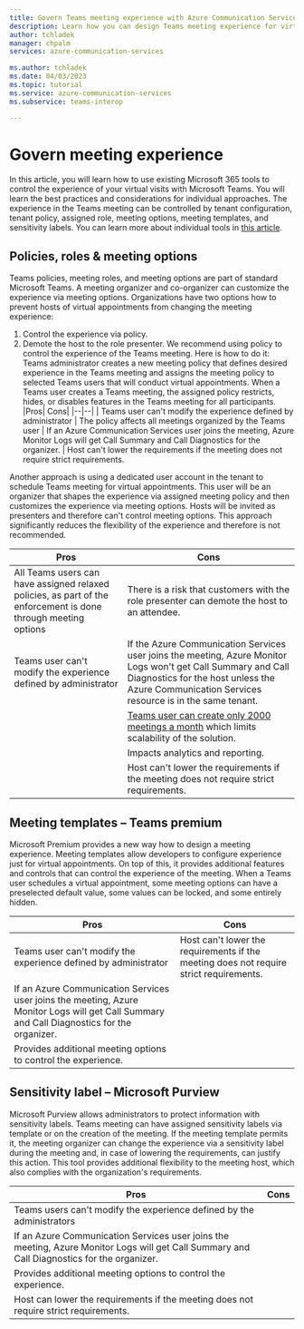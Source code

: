 ```yaml
---
title: Govern Teams meeting experience with Azure Communication Services
description: Learn how you can design Teams meeting experience for virtual appointments applications
author: tchladek
manager: chpalm
services: azure-communication-services

ms.author: tchladek
ms.date: 04/03/2023
ms.topic: tutorial
ms.service: azure-communication-services
ms.subservice: teams-interop

---
```


# Govern meeting experience
In this article, you will learn how to use existing Microsoft 365 tools to control the experience of your virtual visits with Microsoft Teams. You will learn the best practices and considerations for individual approaches. The experience in the Teams meeting can be controlled by tenant configuration, tenant policy, assigned role, meeting options, meeting templates, and sensitivity labels. You can learn more about individual tools in [this article](../../concepts/interop/guest/teams-administration.md).


## Policies, roles & meeting options
Teams policies, meeting roles, and meeting options are part of standard Microsoft Teams. A meeting organizer and co-organizer can customize the experience via meeting options. Organizations have two options how to prevent hosts of virtual appointments from changing the meeting experience:
1.	Control the experience via policy.
2.	Demote the host to the role presenter.
We recommend using policy to control the experience of the Teams meeting. Here is how to do it:
Teams administrator creates a new meeting policy that defines desired experience in the Teams meeting and assigns the meeting policy to selected Teams users that will conduct virtual appointments. When a Teams user creates a Teams meeting, the assigned policy restricts, hides, or disables features in the Teams meeting for all participants. 
|Pros|	Cons|
|--|--|
| Teams user can't modify the experience defined by administrator	| The policy affects all meetings organized by the Teams user
| If an Azure Communication Services user joins the meeting, Azure Monitor Logs will get Call Summary and Call Diagnostics for the organizer. 	| Host can't lower the requirements if the meeting does not require strict requirements.

Another approach is using a dedicated user account in the tenant to schedule Teams meeting for virtual appointments. This user will be an organizer that shapes the experience via assigned meeting policy and then customizes the experience via meeting options. Hosts will be invited as presenters and therefore can't control meeting options. This approach significantly reduces the flexibility of the experience and therefore is not recommended.

|Pros|	Cons|
|--|--|
|All Teams users can have assigned relaxed policies, as part of the enforcement is done through meeting options	| There is a risk that customers with the role presenter can demote the host to an attendee. 
|Teams user can't modify the experience defined by administrator	| If the Azure Communication Services user joins the meeting, Azure Monitor Logs won't get Call Summary and Call Diagnostics for the host unless the Azure Communication Services resource is in the same tenant.
||[Teams user can create only 2000 meetings a month](https://learn.microsoft.com/graph/throttling-limits#cloud-communication-service-limits) which limits scalability of the solution. 
||Impacts analytics and reporting.
||Host can't lower the requirements if the meeting does not require strict requirements.

## Meeting templates – Teams premium
Microsoft Premium provides a new way how to design a meeting experience. Meeting templates allow developers to configure experience just for virtual appointments. On top of this, it provides additional features and controls that can control the experience of the meeting. When a Teams user schedules a virtual appointment, some meeting options can have a preselected default value, some values can be locked, and some entirely hidden.

|Pros|	Cons|
|--|--|
|Teams user can't modify the experience defined by administrator | Host can't lower the requirements if the meeting does not require strict requirements.
|If an Azure Communication Services user joins the meeting, Azure Monitor Logs will get Call Summary and Call Diagnostics for the organizer.| 	
|Provides additional meeting options to control the experience.	|

## Sensitivity label – Microsoft Purview
Microsoft Purview allows administrators to protect information with sensitivity labels. Teams meeting can have assigned sensitivity labels via template or on the creation of the meeting. If the meeting template permits it, the meeting organizer can change the experience via a sensitivity label during the meeting and, in case of lowering the requirements, can justify this action. This tool provides additional flexibility to the meeting host, which also complies with the organization's requirements.

|Pros|	Cons|
|--|--|
|Teams users can't modify the experience defined by the administrators	
|If an Azure Communication Services user joins the meeting, Azure Monitor Logs will get Call Summary and Call Diagnostics for the organizer. 	
|Provides additional meeting options to control the experience.	
|Host can lower the requirements if the meeting does not require strict requirements.	
